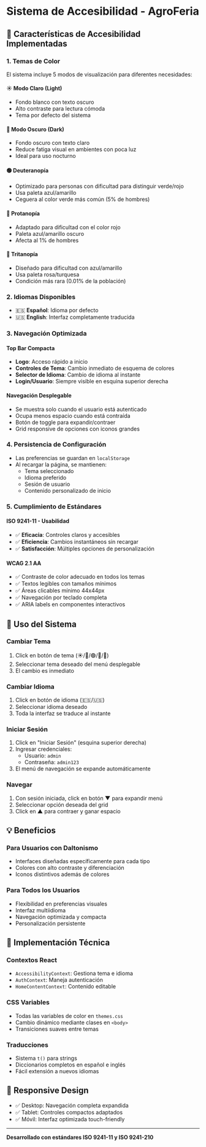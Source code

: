 # Sistema de Accesibilidad - AgroFeria

## 🎨 Características de Accesibilidad Implementadas

### 1. **Temas de Color**

El sistema incluye 5 modos de visualización para diferentes necesidades:

#### ☀️ **Modo Claro (Light)**
- Fondo blanco con texto oscuro
- Alto contraste para lectura cómoda
- Tema por defecto del sistema

#### 🌙 **Modo Oscuro (Dark)**
- Fondo oscuro con texto claro
- Reduce fatiga visual en ambientes con poca luz
- Ideal para uso nocturno

#### 🟢 **Deuteranopía**
- Optimizado para personas con dificultad para distinguir verde/rojo
- Usa paleta azul/amarillo
- Ceguera al color verde más común (5% de hombres)

#### 🔴 **Protanopía**
- Adaptado para dificultad con el color rojo
- Paleta azul/amarillo oscuro
- Afecta al 1% de hombres

#### 🔵 **Tritanopía**
- Diseñado para dificultad con azul/amarillo
- Usa paleta rosa/turquesa
- Condición más rara (0.01% de la población)

### 2. **Idiomas Disponibles**

- 🇪🇸 **Español**: Idioma por defecto
- 🇺🇸 **English**: Interfaz completamente traducida

### 3. **Navegación Optimizada**

#### Top Bar Compacta
- **Logo**: Acceso rápido a inicio
- **Controles de Tema**: Cambio inmediato de esquema de colores
- **Selector de Idioma**: Cambio de idioma al instante
- **Login/Usuario**: Siempre visible en esquina superior derecha

#### Navegación Desplegable
- Se muestra solo cuando el usuario está autenticado
- Ocupa menos espacio cuando está contraída
- Botón de toggle para expandir/contraer
- Grid responsive de opciones con iconos grandes

### 4. **Persistencia de Configuración**

- Las preferencias se guardan en `localStorage`
- Al recargar la página, se mantienen:
  - Tema seleccionado
  - Idioma preferido
  - Sesión de usuario
  - Contenido personalizado de inicio

### 5. **Cumplimiento de Estándares**

#### ISO 9241-11 - Usabilidad
- ✅ **Eficacia**: Controles claros y accesibles
- ✅ **Eficiencia**: Cambios instantáneos sin recargar
- ✅ **Satisfacción**: Múltiples opciones de personalización

#### WCAG 2.1 AA
- ✅ Contraste de color adecuado en todos los temas
- ✅ Textos legibles con tamaños mínimos
- ✅ Áreas clicables mínimo 44x44px
- ✅ Navegación por teclado completa
- ✅ ARIA labels en componentes interactivos

## 🚀 Uso del Sistema

### Cambiar Tema
1. Click en botón de tema (☀️/🌙/🟢/🔴/🔵)
2. Seleccionar tema deseado del menú desplegable
3. El cambio es inmediato

### Cambiar Idioma
1. Click en botón de idioma (🇪🇸/🇺🇸)
2. Seleccionar idioma deseado
3. Toda la interfaz se traduce al instante

### Iniciar Sesión
1. Click en "Iniciar Sesión" (esquina superior derecha)
2. Ingresar credenciales:
   - Usuario: `admin`
   - Contraseña: `admin123`
3. El menú de navegación se expande automáticamente

### Navegar
1. Con sesión iniciada, click en botón ▼ para expandir menú
2. Seleccionar opción deseada del grid
3. Click en ▲ para contraer y ganar espacio

## 💡 Beneficios

### Para Usuarios con Daltonismo
- Interfaces diseñadas específicamente para cada tipo
- Colores con alto contraste y diferenciación
- Iconos distintivos además de colores

### Para Todos los Usuarios
- Flexibilidad en preferencias visuales
- Interfaz multiidioma
- Navegación optimizada y compacta
- Personalización persistente

## 🔧 Implementación Técnica

### Contextos React
- `AccessibilityContext`: Gestiona tema e idioma
- `AuthContext`: Maneja autenticación
- `HomeContentContext`: Contenido editable

### CSS Variables
- Todas las variables de color en `themes.css`
- Cambio dinámico mediante clases en `<body>`
- Transiciones suaves entre temas

### Traducciones
- Sistema `t()` para strings
- Diccionarios completos en español e inglés
- Fácil extensión a nuevos idiomas

## 📱 Responsive Design

- ✅ Desktop: Navegación completa expandida
- ✅ Tablet: Controles compactos adaptados
- ✅ Móvil: Interfaz optimizada touch-friendly

---

**Desarrollado con estándares ISO 9241-11 y ISO 9241-210**

